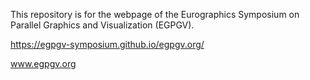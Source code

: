 This repository is for the webpage of the Eurographics Symposium on Parallel Graphics and Visualization (EGPGV).

https://egpgv-symposium.github.io/egpgv.org/

www.egpgv.org
